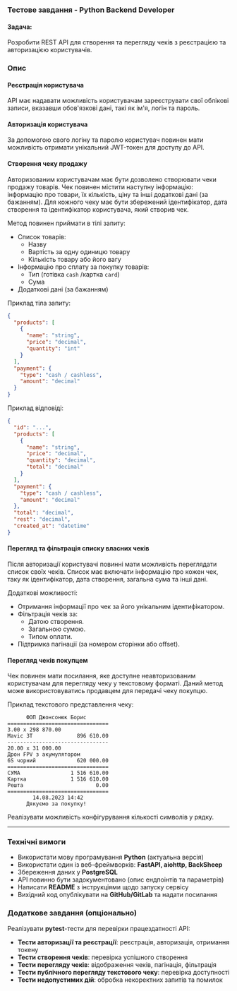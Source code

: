 ### Тестове завдання - Python Backend Developer

#### Задача:
Розробити REST API для створення та перегляду чеків з реєстрацією та авторизацією користувачів.

### Опис

#### Реєстрація користувача
API має надавати можливість користувачам зареєструвати свої облікові записи,
вказавши обов'язкові дані, такі як ім'я, логін та пароль.

#### Авторизація користувача
За допомогою свого логіну та паролю користувач повинен мати можливість отримати унікальний
JWT-токен для доступу до API.

#### Створення чеку продажу
Авторизованим користувачам має бути дозволено створювати чеки продажу товарів.
Чек повинен містити наступну інформацію: інформацію про товари, їх кількість, ціну та інші додаткові дані (за бажанням).
Для кожного чеку має бути збережений ідентифікатор, дата створення та ідентифікатор користувача, який створив чек.

Метод повинен приймати в тілі запиту:
- Список товарів:  
  - Назву
  - Вартість за одну одиницю товару
  - Кількість товару або його вагу
- Інформацію про сплату за покупку товарів:  
  - Тип (готівка `cash` /картка `card`)
  - Сума
- Додаткові дані (за бажанням)

Приклад тіла запиту:
```json
{
  "products": [
    {
      "name": "string",
      "price": "decimal",
      "quantity": "int"
    }
  ],
  "payment": {
    "type": "cash / cashless",
    "amount": "decimal"
  }
}
```

Приклад відповіді:
```json
{
  "id": "...",
  "products": [
    {
      "name": "string",
      "price": "decimal",
      "quantity": "decimal",
      "total": "decimal"
    }
  ],
  "payment": {
    "type": "cash / cashless",
    "amount": "decimal"
  },
  "total": "decimal",
  "rest": "decimal",
  "created_at": "datetime"
}
```

#### Перегляд та фільтрація списку власних чеків
Після авторизації користувачі повинні мати можливість переглядати список своїх чеків. Список має включати інформацію про кожен чек, таку як ідентифікатор, дата створення, загальна сума та інші дані.

Додаткові можливості:
- Отримання інформації про чек за його унікальним ідентифікатором.
- Фільтрація чеків за:
  - Датою створення.
  - Загальною сумою.
  - Типом оплати.
- Підтримка пагінації (за номером сторінки або offset).

#### Перегляд чеків покупцем
Чек повинен мати посилання, яке доступне неавторизованим користувачам для перегляду чеку у текстовому форматі. Даний метод може використовуватись продавцем для передачі чеку покупцю.

Приклад текстового представлення чеку:
```
      ФОП Джонсонюк Борис       
================================
3.00 x 298 870.00
Mavic 3T              896 610.00
--------------------------------
20.00 х 31 000.00
Дрон FPV з акумулятором
6S чорний             620 000.00
================================
СУМА                1 516 610.00
Картка              1 516 610.00
Решта                       0.00
================================
        14.08.2023 14:42        
      Дякуємо за покупку!       
```

Реалізувати можливість конфігурування кількості символів у рядку.

---

### Технічні вимоги
- Використати мову програмування **Python** (актуальна версія)
- Використати один із веб-фреймворків: **FastAPI, aiohttp, BackSheep**
- Збереження даних у **PostgreSQL**
- API повинно бути задокументовано (опис ендпоінтів та параметрів)
- Написати **README** з інструкціями щодо запуску сервісу
- Вихідний код опублікувати на **GitHub/GitLab** та надати посилання

### Додаткове завдання (опціонально)
Реалізувати **pytest**-тести для перевірки працездатності API:
- **Тести авторизації та реєстрації**: реєстрація, авторизація, отримання токену
- **Тести створення чеків**: перевірка успішного створення
- **Тести перегляду чеків**: відображення чеків, пагінація, фільтрація
- **Тести публічного перегляду текстового чеку**: перевірка доступності
- **Тести недопустимих дій**: обробка некоректних запитів та помилок


